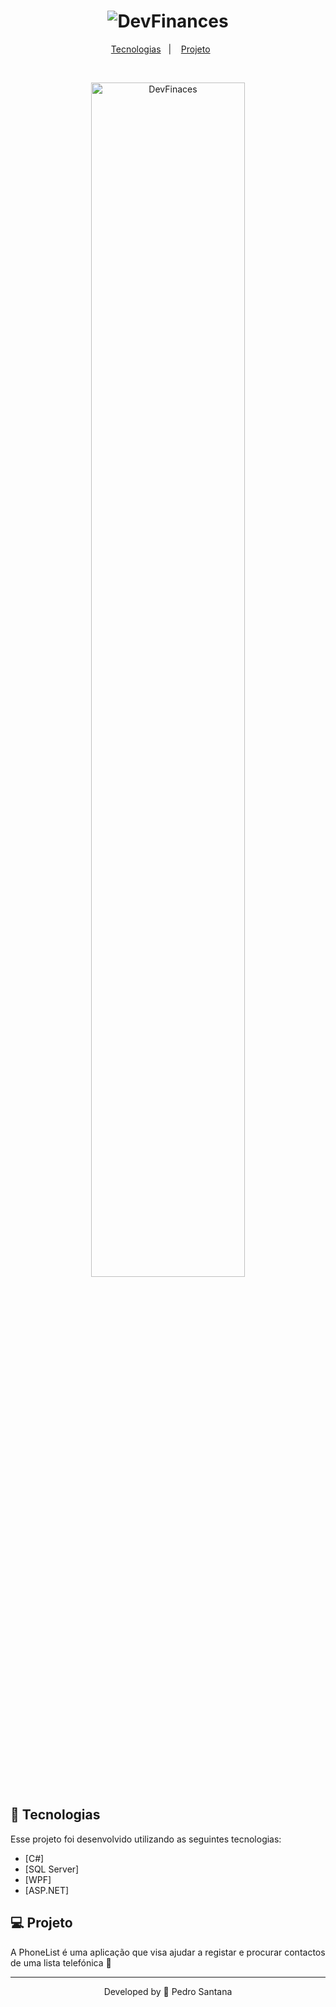 <h1 align="center">
    <img alt="DevFinances" title="Happy" src="https://i.imgur.com/2TjasfI.png" />
</h1>

<p align="center">
  <a href="#rocket-tecnologias">Tecnologias</a>&nbsp;&nbsp;&nbsp;|&nbsp;&nbsp;&nbsp;
  <a href="#-projeto">Projeto</a>&nbsp;&nbsp;&nbsp;&nbsp;&nbsp;&nbsp;
</p>

<br>

<p align="center">
  <img alt="DevFinaces" src="https://i.imgur.com/Rb63jSz.png" width="70%">
</p>

## 🚀 Tecnologias

Esse projeto foi desenvolvido utilizando as seguintes tecnologias:

- [C#]
- [SQL Server]
- [WPF]
- [ASP.NET]

## 💻 Projeto

A PhoneList é uma aplicação que visa ajudar a registar e procurar contactos de uma lista telefónica 💜 

---

<p align="center">Developed by 💜 Pedro Santana</p>
